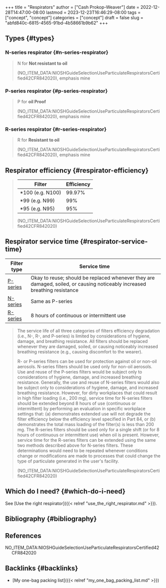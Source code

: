 +++
title = "Respirators"
author = ["Cash Prokop-Weaver"]
date = 2022-12-28T14:47:00-08:00
lastmod = 2023-12-23T16:46:29-08:00
tags = ["concept", "concept"]
categories = ["concept"]
draft = false
slug = "abfd840c-6815-4565-91bd-4b58661b9b62"
+++

## Types {#types}


### N-series respirator {#n-series-respirator}

> N for **Not resistant to oil**
>
> (NO_ITEM_DATA:NIOSHGuideSelectionUseParticulateRespiratorsCertified42CFR842020), emphasis mine


### P-series respirator {#p-series-respirator}

> P for **oil Proof**
>
> (NO_ITEM_DATA:NIOSHGuideSelectionUseParticulateRespiratorsCertified42CFR842020), emphasis mine


### R-series respirator {#r-series-respirator}

> R for **Resistant to oil**
>
> (NO_ITEM_DATA:NIOSHGuideSelectionUseParticulateRespiratorsCertified42CFR842020), emphasis mine


## Respirator efficiency {#respirator-efficiency}

> | Filter            | Efficiency |
> |-------------------|------------|
> | \*100 (e.g. N100) | 99.97%     |
> | \*99 (e.g. N99)   | 99%        |
> | \*95 (e.g. N95)   | 95%        |
>
> (NO_ITEM_DATA:NIOSHGuideSelectionUseParticulateRespiratorsCertified42CFR842020)


## Respirator service time {#respirator-service-time}

| Filter type                      | Service time                                                                                                              |
|----------------------------------|---------------------------------------------------------------------------------------------------------------------------|
| [P-series](#p-series-respirator) | Okay to reuse; should be replaced whenever they are damaged, soiled, or causing noticeably increased breathing resistance |
| [N-series](#n-series-respirator) | Same as P-series                                                                                                          |
| [R-series](#r-series-respirator) | 8 hours of continuous or intermittent use                                                                                 |

> The service life of all three categories of filters efficiency degradation (i.e., N-, R-, and P-series) is limited by considerations of hygiene, damage, and breathing resistance. All filters should be replaced whenever they are damaged, soiled, or causing noticeably increased breathing resistance (e.g., causing discomfort to the wearer).
>
> R- or P-series filters can be used for protection against oil or non-oil aerosols. N-series filters should be used only for non-oil aerosols. Use and reuse of the P-series filters would be subject only to considerations of hygiene, damage, and increased breathing resistance. Generally, the use and reuse of N-series filters would also be subject only to considerations of hygiene, damage, and increased breathing resistance. However, for dirty workplaces that could result in high filter loading (i.e., 200 mg), service time for N-series filters should be extended beyond 8 hours of use (continuous or intermittent) by performing an evaluation in specific workplace settings that: (a) demonstrates extended use will not degrade the filter efficiency below the efficiency level specified in Part 84, or (b) demonstrates the total mass loading of the filter(s) is less than 200 mg. The R-series filters should be used only for a single shift (or for 8 hours of continuous or intermittent use) when oil is present. However, service time for the R-series filters can be extended using the same two methods described above for N-series filters. These determinations would need to be repeated whenever conditions change or modifications are made to processes that could change the type of particulate generated in the user's facility.
>
> (NO_ITEM_DATA:NIOSHGuideSelectionUseParticulateRespiratorsCertified42CFR842020)


## Which do I need? {#which-do-i-need}

See [Use the right respirator]({{< relref "use_the_right_respirator.md" >}}).


## Bibliography {#bibliography}

## References

<style>.csl-entry{text-indent: -1.5em; margin-left: 1.5em;}</style><div class="csl-bib-body">
  <div class="csl-entry">NO_ITEM_DATA:NIOSHGuideSelectionUseParticulateRespiratorsCertified42CFR842020</div>
</div>



## Backlinks {#backlinks}

-   [My one-bag packing list]({{< relref "my_one_bag_packing_list.md" >}})

